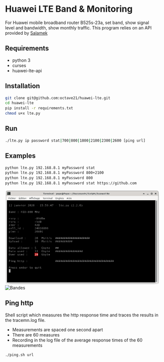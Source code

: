 # Huawei LTE Band & Monitoring

For Huawei mobile broadband router B525s-23a, set band, show signal level and bandwidth, show monthly traffic. 
This program relies on an API provided by [Salamek](https://github.com/Salamek/huawei-lte-api)

## Requirements
* python 3
* curses
* huawei-lte-api

## Installation
```sh
git clone git@github.com:octave21/huawei-lte.git
cd huawei-lte
pip install -r requirements.txt
chmod u+x lte.py
```

## Run
```sh
./lte.py ip password stat|700|800|1800|2100|2300|2600 [ping url]
```

## Examples
```sh
python lte.py 192.168.8.1 myPassword stat
python lte.py 192.168.8.1 myPassword 800+2100
python lte.py 192.168.8.1 myPassword 800
python lte.py 192.168.8.1 myPassword stat https://github.com
```
![lte](/lte.png)
![Bandes](/tableau_bandes-frequences-mobiles.png)

## Ping http
Shell script which measures the http response time and traces the results in the tracemn.log file.
* Measurements are spaced one second apart
* There are 60 measures
* Recording in the log file of the average response times of the 60 measurements
```sh
./ping.sh url
```
